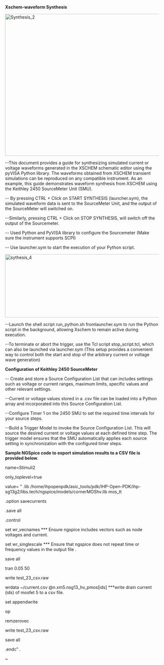 **Xschem-waveform Synthesis**

<img width="654" height="465" alt="Synthesis_2" src="https://github.com/user-attachments/assets/0f8eaba1-3ad6-49a5-ab60-88a747e5f2dd" />


--This document provides a guide for synthesizing simulated current or voltage waveforms generated in the XSCHEM schematic editor using the pyVISA Python library. The waveforms obtained from XSCHEM transient simulations can be reproduced on any compatible instrument. As an example, this guide demonstrates waveform synthesis from XSCHEM using the Keithley 2450 SourceMeter Unit (SMU).

-- By pressing CTRL + Click on START SYNTHESIS (launcher.sym), the simulated waveform data is sent to the SourceMeter Unit, and the output of the SourceMeter will switched on.

--Similarly, pressing CTRL + Click on STOP SYNTHESIS, will switch off the output of the Sourcemeter.

-- Used Python and PyVISA library to configure the Sourcemeter (Make sure the instrument supports SCPI)

-- Use launcher.sym to start the execution of your Python script.

<img width="687" height="207" alt="sythesis_4" src="https://github.com/user-attachments/assets/7554857a-9dd7-41ce-ae32-becdf3af411f" />

--Launch the shell script run_python.sh fromlauncher.sym to run the Python script in the background, allowing Xschem to remain active during execution. 

--To terminate or abort the trigger, use the Tcl script stop_script.tcl, which can also be launched via launcher.sym (This setup provides a convenient way to control both the start and stop of the arbitrary current or voltage wave
generation)

**Configuration of Keithley 2450 SourceMeter**

-- Create and store a Source Configuration List that can includes settings such as voltage or current ranges,
maximum limits, specific values and other relevant settings.

--Current or voltage values stored in a .csv file can be
loaded into a Python array and incorporated into this Source Configuration List.

--Configure Timer 1 on the 2450 SMU to set the required time intervals for your source steps.

--Build a Trigger Model to invoke the Source Configuration List. This will source the desired current or
voltage values at each defined time step. The trigger model ensures that the SMU automatically applies each
source setting in synchronization with the configured timer steps.

**Sample NGSpice code to export simulation results to a CSV file is provided below**.

name=Stimuli2

only_toplevel=true

value=
"
.lib /home/ihpopenpdk/asic_tools/pdk/IHP-Open-PDK/ihp-sg13g2/libs.tech/ngspice/models/cornerMOShv.lib mos_tt

.option savecurrents

.save all

.control

set wr_vecnames *** Ensure ngspice includes vectors such as node voltages and current.

set wr_singlescale *** Ensure that ngspice does not repeat time or frequency values in the output file .

save all

tran 0.05 50

write test_23_csv.raw

wrdata ~/current.csv @n.xm5.nsg13_hv_pmos[ids] ***write drain current (ids) of mosfet 5 to a csv file.

set appendwrite

op

remzerovec

write test_23_csv.raw

save all

.endc”
.

~ 

